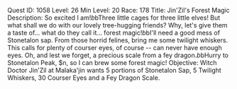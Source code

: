 Quest ID: 1058
Level: 26
Min Level: 20
Race: 178
Title: Jin'Zil's Forest Magic
Description: So excited I am!$b$bThree little cages for three little elves! But what shall we do with our lovely tree-hugging friends? Why, let's give them a taste of... what do they call it... forest magic!$b$bI'll need a good mess of Stonetalon sap. From those horrid felines, bring me some twilight whiskers. This calls for plenty of courser eyes, of course -- can never have enough eyes. Oh, and lest we forget, a precious scale from a fey dragon.$b$bHurry to Stonetalon Peak, $n, so I can brew some forest magic!
Objective: Witch Doctor Jin'Zil at Malaka'jin wants 5 portions of Stonetalon Sap, 5 Twilight Whiskers, 30 Courser Eyes and a Fey Dragon Scale.
